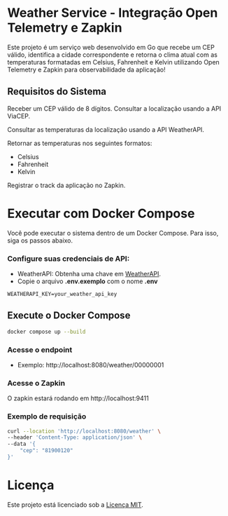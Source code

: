 # Weather Service - Integração Open Telemetry e Zapkin
Este projeto é um serviço web desenvolvido em Go que recebe um CEP válido, identifica a cidade correspondente e retorna o clima atual com as temperaturas formatadas em Celsius, Fahrenheit e Kelvin utilizando Open Telemetry e Zapkin para observabilidade da aplicação!

## Requisitos do Sistema

Receber um CEP válido de 8 dígitos.
Consultar a localização usando a API ViaCEP.

Consultar as temperaturas da localização usando a API WeatherAPI.

Retornar as temperaturas nos seguintes formatos:

- Celsius
- Fahrenheit
- Kelvin

Registrar o track da aplicação no Zapkin.

# **Executar com Docker Compose**
Você pode executar o sistema dentro de um Docker Compose. Para isso, siga os passos abaixo.

### **Configure suas credenciais de API:**
- WeatherAPI: Obtenha uma chave em [WeatherAPI](https://www.weatherapi.com/).
- Copie o arquivo **.env.exemplo** com o nome **.env**
```
WEATHERAPI_KEY=your_weather_api_key
```

## **Execute o Docker Compose**
```bash
docker compose up --build
```

### **Acesse o endpoint**
- Exemplo: http://localhost:8080/weather/00000001

### **Acesse o Zapkin**
O zapkin estará rodando em http://localhost:9411

### Exemplo de requisição

```bash
curl --location 'http://localhost:8080/weather' \
--header 'Content-Type: application/json' \
--data '{
    "cep": "81900120"
}'
```

# **Licença**
Este projeto está licenciado sob a [Licença MIT](LICENSE).
